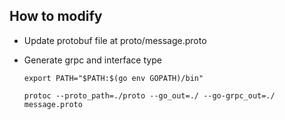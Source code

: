 ## How to modify 

- Update protobuf file at proto/message.proto

- Generate grpc and interface type 

    `export PATH="$PATH:$(go env GOPATH)/bin"`

    `protoc --proto_path=./proto --go_out=./ --go-grpc_out=./  message.proto`


